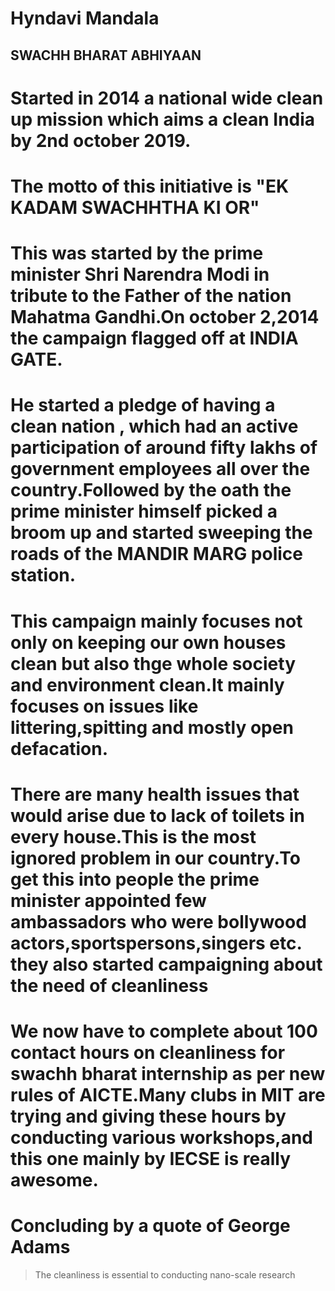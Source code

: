 # Hyndavi Mandala

## SWACHH BHARAT ABHIYAAN
# Started in 2014 a national wide clean up mission which aims a clean India by 2nd october 2019.
# The motto of this initiative is "EK KADAM SWACHHTHA KI OR"
# This was started by the prime minister Shri Narendra Modi in tribute to the Father of the nation Mahatma Gandhi.On october 2,2014 the campaign flagged off at INDIA GATE. 
# He started a pledge of having a clean nation , which had an active participation of around fifty lakhs of government employees all over the country.Followed by the oath the prime minister himself picked a broom up and started sweeping the roads of the MANDIR MARG police station.
# This campaign mainly focuses not only on keeping our own houses clean but also thge whole society and environment clean.It mainly focuses on issues like littering,spitting and mostly open defacation.
# There are many health issues that would arise due to lack of toilets in every house.This is the most ignored problem in our country.To get this into people the prime minister appointed few ambassadors who were bollywood actors,sportspersons,singers etc. they also started campaigning about the need of cleanliness
# We now have to complete about 100 contact hours on cleanliness for swachh bharat internship as per new rules of AICTE.Many clubs in MIT are trying and giving these hours by conducting various workshops,and this one mainly by IECSE is really awesome.

# Concluding by a quote of **George Adams**
 > The cleanliness is essential to conducting nano-scale research
